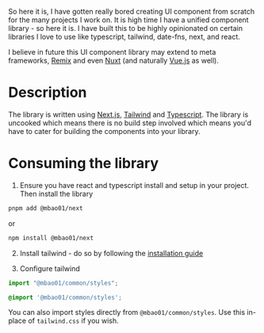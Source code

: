 
So here it is, I have gotten really bored creating UI component from scratch for the many projects I work on.
It is high time I have a unified component library - so here it is.
I have built this to be highly opinionated on certain libraries I love to use like typescript, tailwind, date-fns, next, and react.

I believe in future this UI component library may extend to meta frameworks, [Remix](https://remix.run/) and even [Nuxt](https://nuxt.com/) (and naturally [Vue.js](https://vuejs.org/) as well).


# Description

The library is written using [Next.js](https://nextjs.org/), [Tailwind](https://tailwindcss.com/) and [Typescript](https://www.typescriptlang.org/). The library is uncooked which means there is no build step involved which means you'd have to cater for building the components into your library.

# Consuming the library

1. Ensure you have react and typescript install and setup in your project.
Then install the library

```bash
pnpm add @mbao01/next
```

or

```bash
npm install @mbao01/next
```

2. Install tailwind - do so by following the [installation guide](https://tailwindcss.com/docs/installation)

3. Configure tailwind

```typescript
import "@mbao01/common/styles";
```

```css
@import '@mbao01/common/styles';
```

You can also import styles directly from `@mbao01/common/styles`. Use this in-place of `tailwind.css` if you wish.